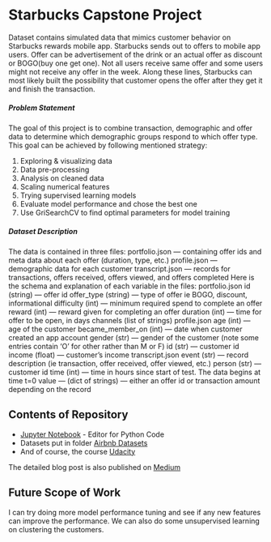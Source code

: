 # Starbucks Capstone Project

Dataset contains simulated data that mimics customer behavior on Starbucks rewards mobile app. Starbucks sends out to offers to mobile app users. Offer can be advertisement of the drink or an actual offer as discount or BOGO(buy one get one). Not all users receive same offer and some users might not receive any offer in the week. Along these lines, Starbucks can most likely built the possibility that customer opens the offer after they get it and finish the transaction.

##### Problem Statement
The goal of this project is to combine transaction, demographic and offer data to determine which demographic groups respond to which offer type. This goal can be achieved by following mentioned strategy:
1. Exploring & visualizing data
2. Data pre-processing
3. Analysis on cleaned data
4. Scaling numerical features
5. Trying supervised learning models
6. Evaluate model performance and chose the best one
7. Use GriSearchCV to find optimal parameters for model training

##### Dataset Description
The data is contained in three files:
portfolio.json — containing offer ids and meta data about each offer (duration, type, etc.)
profile.json — demographic data for each customer
transcript.json — records for transactions, offers received, offers viewed, and offers completed
Here is the schema and explanation of each variable in the files:
portfolio.json
id (string) — offer id
offer_type (string) — type of offer ie BOGO, discount, informational
difficulty (int) — minimum required spend to complete an offer
reward (int) — reward given for completing an offer
duration (int) — time for offer to be open, in days
channels (list of strings)
profile.json
age (int) — age of the customer
became_member_on (int) — date when customer created an app account
gender (str) — gender of the customer (note some entries contain ‘O’ for other rather than M or F)
id (str) — customer id
income (float) — customer’s income
transcript.json
event (str) — record description (ie transaction, offer received, offer viewed, etc.)
person (str) — customer id
time (int) — time in hours since start of test. The data begins at time t=0
value — (dict of strings) — either an offer id or transaction amount depending on the record
## Contents of Repository
- [Jupyter Notebook](https://jupyter.org/) - Editor for Python Code
- Datasets put in folder [Airbnb Datasets](https://github.com/chetnashahi/Starbucks-Project/tree/master/Data)
- And of course, the course [Udacity](https://classroom.udacity.com/)

The detailed blog post is also published on [Medium](https://chetna-shahi31.medium.com/starbucks-offer-analysis-468c516135e4)
## Future Scope of Work
I can try doing more model performance tuning and see if any new features can improve the performance. We can also do some unsupervised learning on clustering the customers.

